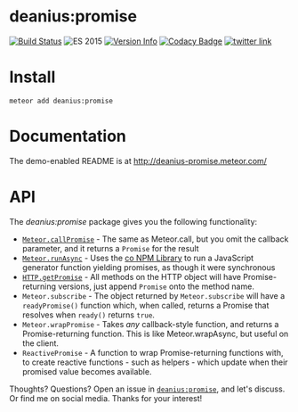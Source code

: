 # deanius:promise
[![Build Status](https://img.shields.io/travis/deanius/meteor-promise.svg)](https://travis-ci.org/deanius/meteor-promise) ![ES 2015](https://img.shields.io/badge/ES-2015-brightgreen.svg) [![Version Info](https://img.shields.io/badge/meteor-v3.1.2-green.svg)](https://atmospherejs.com/deanius/promise) [![Codacy Badge](https://api.codacy.com/project/badge/d432270b7b0b4be5b818aae1be5101d7)](https://www.codacy.com/app/deanmisc/meteor-promise) [![twitter link](https://img.shields.io/badge/twitter-@deaniusdev-55acee.svg)](https://twitter.com/@deaniusdev)

# Install
```
meteor add deanius:promise
```

# Documentation
The demo-enabled README is at http://deanius-promise.meteor.com/

# API

The *deanius:promise* package gives you the following functionality:

  - [`Meteor.callPromise`](#call-promise) - The same as Meteor.call, but you omit the callback parameter, and it returns a `Promise` for the result
  - [`Meteor.runAsync`](#run-async) - Uses the [co NPM Library](https://www.npmjs.com/package/co) to run a JavaScript generator function yielding promises, as though it were synchronous
  - [`HTTP.getPromise`](#http) - All methods on the HTTP object will have Promise-returning versions, just append `Promise` onto the method name.
  - `Meteor.subscribe` - The object returned by `Meteor.subscribe` will have a `readyPromise()` function which, when called, returns a Promise that resolves when `ready()` returns `true`.
  - `Meteor.wrapPromise` - Takes *any* callback-style function, and returns a Promise-returning function. This is like Meteor.wrapAsync, but useful on the client.
  - `ReactivePromise` - A function to wrap Promise-returning functions with, to create reactive functions - such as helpers - which update when their promised value becomes available.


Thoughts? Questions? Open an issue in [`deanius:promise`](https://github.com/deanius/meteor-promise), and let's discuss. Or find me on social media. Thanks for your interest!
